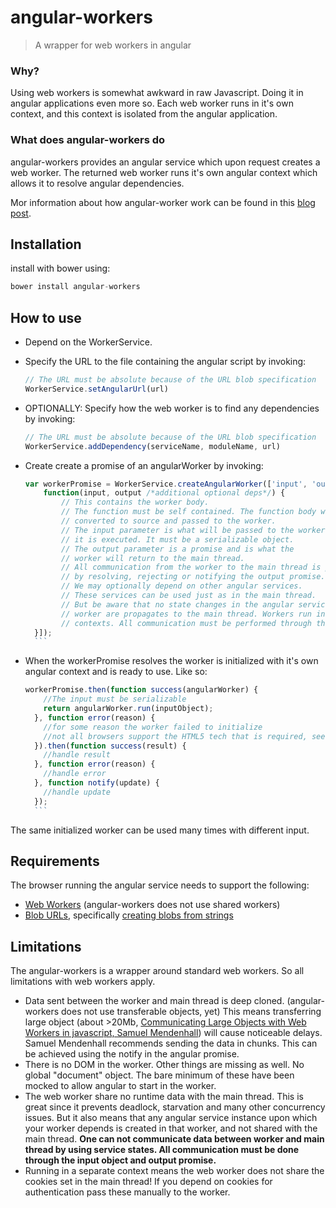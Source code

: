 # angular-workers

> A wrapper for web workers in angular

### Why?

Using web workers is somewhat awkward in raw Javascript. Doing it in angular applications even more so. 
Each web worker runs in it's own context, and this context is isolated from the angular application.

### What does angular-workers do
angular-workers provides an angular service which upon request creates a web worker.
The returned web worker runs it's own angular context which allows it to resolve angular dependencies.

Mor information about how angular-worker work can be found in this [blog post](http://kindofcode.com/web-workers-in-angular/).

## Installation

install with bower using:


```javascript
bower install angular-workers
```


## How to use

* Depend on the WorkerService.
* Specify the URL to the file containing the angular script by invoking:  

    ```javascript
    // The URL must be absolute because of the URL blob specification  
    WorkerService.setAngularUrl(url)
    ```

* OPTIONALLY: Specify how the web worker is to find any dependencies by invoking: 

    ```javascript
    // The URL must be absolute because of the URL blob specification  
    WorkerService.addDependency(serviceName, moduleName, url) 
    ```

* Create create a promise of an angularWorker by invoking: 

    ```javascript
    var workerPromise = WorkerService.createAngularWorker(['input', 'output' /*additional optional deps*/,   
        function(input, output /*additional optional deps*/) {  
            // This contains the worker body.
            // The function must be self contained. The function body will be 
            // converted to source and passed to the worker.  
            // The input parameter is what will be passed to the worker when
            // it is executed. It must be a serializable object.
            // The output parameter is a promise and is what the 
            // worker will return to the main thread.  
            // All communication from the worker to the main thread is performed
            // by resolving, rejecting or notifying the output promise.
            // We may optionally depend on other angular services. 
            // These services can be used just as in the main thread. 
            // But be aware that no state changes in the angular services in the
            // worker are propagates to the main thread. Workers run in fully isolated
            // contexts. All communication must be performed through the output parameter.
      }]);
      ```

* When the workerPromise resolves the worker is initialized with it's own angular context and is ready to use. Like so:

    ```javascript
    workerPromise.then(function success(angularWorker) {  
        //The input must be serializable  
        return angularWorker.run(inputObject);    
      }, function error(reason) {  
        //for some reason the worker failed to initialize  
        //not all browsers support the HTML5 tech that is required, see below.  
      }).then(function success(result) {  
        //handle result  
      }, function error(reason) {  
        //handle error  
      }, function notify(update) {  
        //handle update  
      });
      ```

The same initialized worker can be used many times with different input.

## Requirements

The browser running the angular service needs to support the following:  
* [Web Workers](http://caniuse.com/#feat=webworkers) (angular-workers does not use shared workers)  
* [Blob URLs](http://caniuse.com/#feat=bloburls), specifically [creating blobs from strings](https://developer.mozilla.org/en-US/docs/Web/API/URL.createObjectURL#Browser_compatibility)
    
## Limitations

The angular-workers is a wrapper around standard web workers. So all limitations with web workers apply.  
  * Data sent between the worker and main thread is deep cloned. (angular-workers does not use transferable objects, yet)
  This means transferring large object (about >20Mb, [Communicating Large Objects with Web Workers in javascript, Samuel Mendenhall](http://developerblog.redhat.com/2014/05/20/communicating-large-objects-with-web-workers-in-javascript/))
  will cause noticeable delays. Samuel Mendenhall recommends sending the data in chunks. This can be achieved using the notify
  in the angular promise.  
  * There is no DOM in the worker. Other things are missing as well. No global "document" object. The bare minimum of these
  have been mocked to allow angular to start in the worker.
  * The web worker share no runtime data with the main thread. This is great since it prevents deadlock, starvation and many
  other concurrency issues. But it also means that any angular service instance upon which your worker depends is created
  in that worker, and not shared with the main thread. <b> One can not communicate data between worker and main thread 
  by using service states. All communication must be done through the input object and output promise.</b>
  * Running in a separate context means the web worker does not share the cookies set in the main thread! If you depend on
  cookies for authentication pass these manually to the worker.


